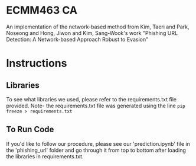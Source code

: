 # ECMM463 CA

An implementation of the network-based method from Kim, Taeri and Park, Noseong and Hong, Jiwon and Kim, Sang-Wook's work "Phishing URL Detection: A Network-based Approach Robust to Evasion"

# Instructions

## Libraries

To see what libraries we used, please refer to the requirements.txt file provided. Note- the requirements.txt file was generated using the line `pip freeze > requirements.txt`

## To Run Code

If you'd like to follow our procedure, please see our 'prediction.ipynb' file in the 'phishing_url' folder and go through it from top to bottom after loading the libraries in requirements.txt.
